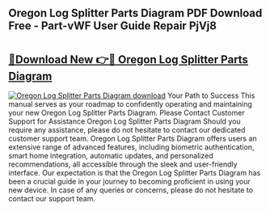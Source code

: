 ## Oregon Log Splitter Parts Diagram PDF Download Free - Part-vWF User Guide Repair PjVj8

# <h2><a href="http://dfsazsw.blite.top/?on=Oregon+Log+Splitter+Parts+Diagram">🔗Download New 👉🔴 Oregon Log Splitter Parts Diagram</a></h2>

[![Oregon Log Splitter Parts Diagram download](https://i.imgur.com/lujVjoI.png)](http://dfsazsw.blite.top/?on=Oregon+Log+Splitter+Parts+Diagram)
Your Path to Success This manual serves as your roadmap to confidently operating and maintaining your new Oregon Log Splitter Parts Diagram. Please Contact Customer Support for Assistance Oregon Log Splitter Parts Diagram Should you require any assistance, please do not hesitate to contact our dedicated customer support team. Oregon Log Splitter Parts Diagram offers users an extensive range of advanced features, including biometric authentication, smart home integration, automatic updates, and personalized recommendations, all accessible through the sleek and user-friendly interface. Our expectation is that the Oregon Log Splitter Parts Diagram has been a crucial guide in your journey to becoming proficient in using your new device. In case of any queries or concerns, please do not hesitate to contact our support team.

